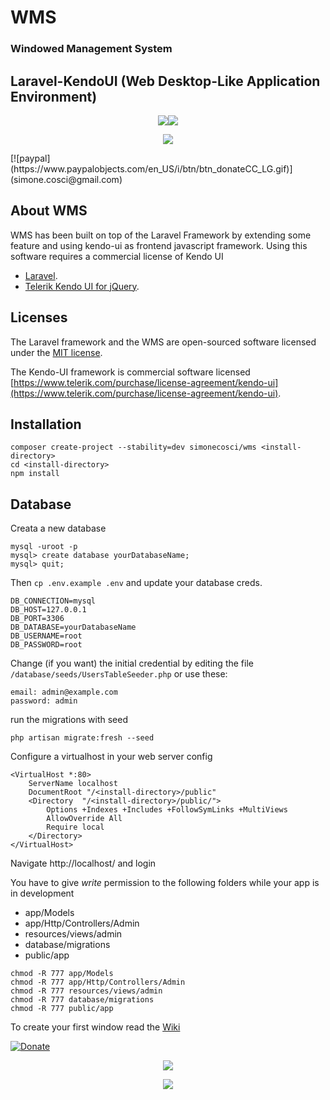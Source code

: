 # WMS 
### Windowed Management System
## Laravel-KendoUI (Web Desktop-Like Application Environment)
<p align="center"><img src="https://laravel.com/assets/img/components/logo-laravel.svg"><img src="https://telerikhelper.files.wordpress.com/2015/03/kendoui.png?w=440"></p>
<p align="center"><img src="http://www.simonecosci.com/storage/app/media/SS-1.jpg"></p>
[![paypal](https://www.paypalobjects.com/en_US/i/btn/btn_donateCC_LG.gif)](simone.cosci@gmail.com)

## About WMS

WMS has been built on top of the Laravel Framework by extending some feature and using kendo-ui as frontend javascript framework.
Using this software requires a commercial license of Kendo UI

- [Laravel](https://laravel.com/docs/5.6).
- [Telerik Kendo UI for jQuery](https://www.progress.com/kendo-ui).


## Licenses

The Laravel framework and the WMS are open-sourced software licensed under the [MIT license](https://opensource.org/licenses/MIT).

The Kendo-UI framework is commercial software licensed [https://www.telerik.com/purchase/license-agreement/kendo-ui](https://www.telerik.com/purchase/license-agreement/kendo-ui).

## Installation

```
composer create-project --stability=dev simonecosci/wms <install-directory>
cd <install-directory>
npm install
```
## Database
Creata a new database
```
mysql -uroot -p
mysql> create database yourDatabaseName;
mysql> quit;
```

Then `cp .env.example .env` and update your database creds.
```
DB_CONNECTION=mysql
DB_HOST=127.0.0.1
DB_PORT=3306
DB_DATABASE=yourDatabaseName
DB_USERNAME=root
DB_PASSWORD=root
```

Change (if you want) the initial credential by editing the file `/database/seeds/UsersTableSeeder.php` or use these:

```
email: admin@example.com
password: admin
```

run the migrations with seed
```
php artisan migrate:fresh --seed
```

Configure a virtualhost in your web server config
```
<VirtualHost *:80>
	ServerName localhost
	DocumentRoot "/<install-directory>/public"
	<Directory  "/<install-directory>/public/">
		Options +Indexes +Includes +FollowSymLinks +MultiViews
		AllowOverride All
		Require local
	</Directory>
</VirtualHost>
```

Navigate http://localhost/ and login

You have to give *write* permission to the following folders while your app is in development 
- app/Models
- app/Http/Controllers/Admin
- resources/views/admin
- database/migrations
- public/app
```
chmod -R 777 app/Models
chmod -R 777 app/Http/Controllers/Admin
chmod -R 777 resources/views/admin
chmod -R 777 database/migrations
chmod -R 777 public/app
```


To create your first window read the [Wiki](https://github.com/simonecosci/wms/wiki)

[![Donate](https://img.shields.io/badge/Donate-PayPal-green.svg)](simone.cosci@gmail.com)
<p align="center"><img src="http://www.simonecosci.com/storage/app/media/SS-2.jpg"></p>
<p align="center"><img src="http://www.simonecosci.com/storage/app/media/SS-3.jpg"></p>
